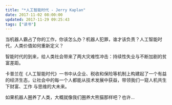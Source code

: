 ```yaml
---
title: "*人工智能时代 - Jerry Kaplan"
date: 2017-11-02 08:00:00
updated: 2017-11-29 09:25:43
tags: ["读书"]
---
```

当机器人霸占了你的工作，你该怎么办？机器人犯罪，谁才该负责？人工智能时代，人类价值如何重新定义？

  

智能时代的到来，给人类社会带来了两大灾难性冲击：持续性失业与不断加剧的贫富差距。

  

卡普兰在《人工智能时代》一书中从企业、税收和保险等机制上构建起了一个有益的经济生态，让社会中的每一个人都能从技术发展中获益，带领我们一窥人机共生下财富、工作
与思维的大未来。

  

如果机器人圈养了人类，大概就像我们圈养大熊猫那样吧？也许...

  

